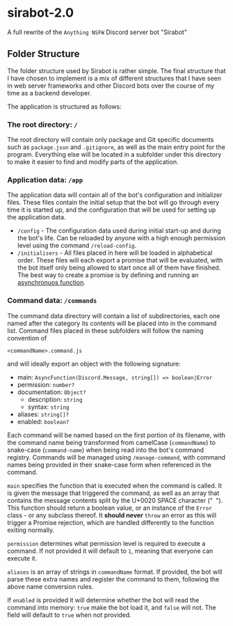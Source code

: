 # sirabot-2.0
A full rewrite of the `Anything NSFW` Discord server bot "Sirabot"

## Folder Structure
The folder structure used by Sirabot is rather simple. The final structure
that I have chosen to implement is a mix of different structures that I have
seen in web server frameworks and other Discord bots over the course of my
time as a backend developer.

The application is structured as follows:

### The root directory: `/`
The root directory will contain only package and Git specific documents such
as `package.json` and `.gitignore`, as well as the main entry point for the
program. Everything else will be located in a subfolder under this directory
to make it easier to find and modify parts of the application.

### Application data: `/app`
The application data will contain all of the bot's configuration and
initializer files. These files contain the initial setup that the bot will go
through every time it is started up, and the configuration that will be used
for setting up the application data.

- `/config` - The configuration data used during initial start-up and during
  the bot's life. Can be reloaded by anyone with a high enough permission
  level using the command `/reload-config`.
- `/initialisers` - All files placed in here will be loaded in alphabetical
  order. These files will each export a promise that will be evaluated, with
  the bot itself only being allowed to start once all of them have finished.
  The best way to create a promise is by defining and running an
  [asynchronuos function](https://developer.mozilla.org/en-US/docs/Web/JavaScript/Reference/Statements/async_function).

### Command data: `/commands`
The command data directory will contain a list of subdirectories, each one
named after the category its contents will be placed into in the command list.
Command files placed in these subfolders will follow the naming convention of

```
<commandName>.command.js
```

and will ideally export an object with the following signature:
- main: `AsyncFunction(Discord.Message, string[]) => boolean|Error`
- permission: `number?`
- documentation: `Object?`
  - description: `string`
  - syntax: `string`
- aliases: `string[]?`
- enabled: `boolean?`

Each command will be named based on the first portion of its filename, with
the command name being transformed from camelCase (`commandName`) to
snake-case (`command-name`) when being read into the bot's command registry.
Commands will be managed using `/manage-command`, with command names being
provided in their snake-case form when referenced in the command.

`main` specifies the function that is executed when the command is called. It is
given the message that triggered the command, as well as an array that contains
the message contents split by the U+0020 SPACE character ("` `"). This function
should return a boolean value, or an instance of the `Error` class - or any
subclass thereof. It **should never** `throw` an error as this will trigger a
Promise rejection, which are handled differently to the function exiting
normally.

`permission` determines what permission level is required to execute a
command. If not provided it will default to `1`, meaning that everyone can
execute it.

`aliases` is an array of strings in `commandName` format. If provided, the bot
will parse these extra names and register the command to them, following the
above name conversion rules.

If `enabled` is provided it will determine whether the bot will read the
command into memory: `true` make the bot load it, and `false` will not. The
field will default to `true` when not provided.

